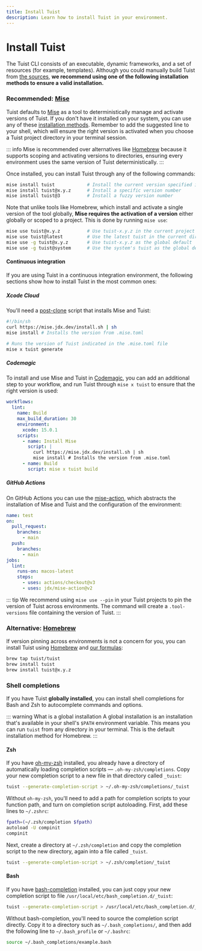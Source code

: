 ```yaml
---
title: Install Tuist
description: Learn how to install Tuist in your environment.
---
```


# Install Tuist

The Tuist CLI consists of an executable, dynamic frameworks, and a set of resources (for example, templates). Although you could manually build Tuist from [the sources](https://github.com/tuist/tuist), **we recommend using one of the following installation methods to ensure a valid installation.**

### Recommended: [Mise](https://github.com/jdx/mise)

Tuist defaults to [Mise](https://github.com/jdx/mise) as a tool to deterministically manage and activate versions of Tuist.
If you don't have it installed on your system,
you can use any of these [installation methods](https://mise.jdx.dev/getting-started.html).
Remember to add the suggested line to your shell, which will ensure the right version is activated when you choose a Tuist project directory in your terminal session.

::: info
Mise is recommended over alternatives like [Homebrew](https://brew.sh) because it supports scoping and activating versions to directories, ensuring every environment uses the same version of Tuist deterministically.
:::

Once installed, you can install Tuist through any of the following commands:


```bash
mise install tuist            # Install the current version specified in .tool-versions/.mise.toml
mise install tuist@x.y.z      # Install a specific version number
mise install tuist@3          # Install a fuzzy version number
```

Note that unlike tools like Homebrew, which install and activate a single version of the tool globally, **Mise requires the activation of a version** either globally or scoped to a project. This is done by running `mise use`:

```bash
mise use tuist@x.y.z          # Use tuist-x.y.z in the current project
mise use tuist@latest         # Use the latest tuist in the current directory
mise use -g tuist@x.y.z       # Use tuist-x.y.z as the global default
mise use -g tuist@system      # Use the system's tuist as the global default
```

#### Continuous integration

If you are using Tuist in a continuous integration environment, the following sections show how to install Tuist in the most common ones:

##### Xcode Cloud

You'll need a [post-clone](https://developer.apple.com/documentation/xcode/writing-custom-build-scripts#Create-a-custom-build-script) script that installs Mise and Tuist:

```bash
#!/bin/sh
curl https://mise.jdx.dev/install.sh | sh
mise install # Installs the version from .mise.toml

# Runs the version of Tuist indicated in the .mise.toml file
mise x tuist generate
```

##### Codemagic

To install and use Mise and Tuist in [Codemagic](https://codemagic.io), you can add an additional step to your workflow, and run Tuist through `mise x tuist` to ensure that the right version is used:

```yaml
workflows:
  lint:
    name: Build
    max_build_duration: 30
    environment:
      xcode: 15.0.1
    scripts:
      - name: Install Mise
        script: |
          curl https://mise.jdx.dev/install.sh | sh
          mise install # Installs the version from .mise.toml
      - name: Build
        script: mise x tuist build
```

##### GitHub Actions

On GitHub Actions you can use the [mise-action](https://github.com/jdx/mise-action), which abstracts the installation of Mise and Tuist and the configuration of the environment:

```yaml
name: test
on:
  pull_request:
    branches:
      - main
  push:
    branches:
      - main
jobs:
  lint:
    runs-on: macos-latest
    steps:
      - uses: actions/checkout@v3
      - uses: jdx/mise-action@v2
```

::: tip
We recommend using `mise use --pin` in your Tuist projects to pin the version of Tuist across environments. The command will create a `.tool-versions` file containing the version of Tuist.
:::

### Alternative: [Homebrew](https://brew.sh)

If version pinning across environments is not a concern for you,
you can install Tuist using [Homebrew](https://brew.sh) and [our formulas](https://github.com/tuist/homebrew-tuist):

```bash
brew tap tuist/tuist
brew install tuist
brew install tuist@x.y.z
```

### Shell completions

If you have Tuist **globally installed**,
you can install shell completions for Bash and Zsh to autocomplete commands and options.

::: warning What is a global installation
A global installation is an installation that's available in your shell's `$PATH` environment variable. This means you can run `tuist` from any directory in your terminal. This is the default installation method for Homebrew.
:::

#### Zsh

If you have [oh-my-zsh](https://ohmyz.sh/) installed, you already have a directory of automatically loading completion scripts — `.oh-my-zsh/completions`. Copy your new completion script to a new file in that directory called `_tuist`:

```bash
tuist --generate-completion-script > ~/.oh-my-zsh/completions/_tuist
```

Without `oh-my-zsh`, you'll need to add a path for completion scripts to your function path, and turn on completion script autoloading. First, add these lines to `~/.zshrc`:

```bash
fpath=(~/.zsh/completion $fpath)
autoload -U compinit
compinit
```

Next, create a directory at `~/.zsh/completion` and copy the completion script to the new directory, again into a file called `_tuist`.

```bash
tuist --generate-completion-script > ~/.zsh/completion/_tuist
```

#### Bash

If you have [bash-completion](https://github.com/scop/bash-completion) installed, you can just copy your new completion script to file `/usr/local/etc/bash_completion.d/_tuist`:

```bash
tuist --generate-completion-script > /usr/local/etc/bash_completion.d/_tuist
```

Without bash-completion, you'll need to source the completion script directly. Copy it to a directory such as `~/.bash_completions/`, and then add the following line to `~/.bash_profile` or `~/.bashrc`:

```bash
source ~/.bash_completions/example.bash
```